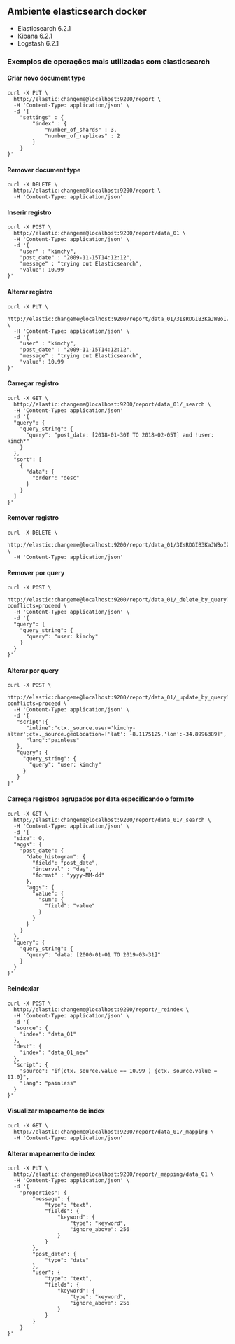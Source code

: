 
## Ambiente elasticsearch docker

*   Elasticsearch 6.2.1
*   Kibana 6.2.1
*   Logstash 6.2.1


### Exemplos de operações mais utilizadas com elasticsearch



#### Criar novo document type

```ssh
curl -X PUT \
  http://elastic:changeme@localhost:9200/report \
  -H 'Content-Type: application/json' \
  -d '{
    "settings" : {
        "index" : {
            "number_of_shards" : 3,
            "number_of_replicas" : 2
        }
    }
}'
```

#### Remover document type
```ssh
curl -X DELETE \
  http://elastic:changeme@localhost:9200/report \
  -H 'Content-Type: application/json'
```

#### Inserir registro
```ssh
curl -X POST \
  http://elastic:changeme@localhost:9200/report/data_01 \
  -H 'Content-Type: application/json' \
  -d '{
    "user" : "kimchy",
    "post_date" : "2009-11-15T14:12:12",
    "message" : "trying out Elasticsearch",
    "value": 10.99
}'
```

#### Alterar registro
```ssh
curl -X PUT \
  http://elastic:changeme@localhost:9200/report/data_01/3IsRDGIB3KaJWBoIZ7ah \
  -H 'Content-Type: application/json' \
  -d '{
    "user" : "kimchy",
    "post_date" : "2009-11-15T14:12:12",
    "message" : "trying out Elasticsearch",
    "value": 10.99
}'
```

#### Carregar registro
```ssh
curl -X GET \
  http://elastic:changeme@localhost:9200/report/data_01/_search \
  -H 'Content-Type: application/json'
  -d '{
  "query": {
    "query_string": {
      "query": "post_date: [2018-01-30T TO 2018-02-05T] and !user: kimch*"
    }
  },
  "sort": [
    {
      "data": {
        "order": "desc"
      }
    }
  ]
}'
```

#### Remover registro
```ssh
curl -X DELETE \
  http://elastic:changeme@localhost:9200/report/data_01/3IsRDGIB3KaJWBoIZ7ah \
  -H 'Content-Type: application/json'
```

#### Remover por query
```ssh
curl -X POST \
  http://elastic:changeme@localhost:9200/report/data_01/_delete_by_query?conflicts=proceed \
  -H 'Content-Type: application/json' \
  -d '{
  "query": {
    "query_string": {
      "query": "user: kimchy"
    }
  }
}'
```

#### Alterar por query
```ssh
curl -X POST \
  http://elastic:changeme@localhost:9200/report/data_01/_update_by_query?conflicts=proceed \
  -H 'Content-Type: application/json' \
  -d '{
   "script":{
      "inline":"ctx._source.user='kimchy-alter';ctx._source.geoLocation=['lat': -8.1175125,'lon':-34.8996389]",
      "lang":"painless"
   },
   "query": {
     "query_string": {
       "query": "user: kimchy"
     }
   }
}'
```

#### Carrega registros agrupados por data especificando o formato
```ssh
curl -X GET \
  http://elastic:changeme@localhost:9200/report/data_01/_search \
  -H 'Content-Type: application/json' \
  -d '{
  "size": 0, 
  "aggs": {
    "post_date": {
      "date_histogram": {
        "field": "post_date",
        "interval" : "day",
        "format" : "yyyy-MM-dd"
      }, 
      "aggs": {
        "value": {
          "sum": {
            "field": "value"
          }
        }
      }
    }
  }, 
  "query": {
    "query_string": {
      "query": "data: [2000-01-01 TO 2019-03-31]"
    }
  }
}'
```

#### Reindexiar
```ssh
curl -X POST \
  http://elastic:changeme@localhost:9200/report/_reindex \
  -H 'Content-Type: application/json' \
  -d '{
  "source": {
    "index": "data_01"
  },
  "dest": {
    "index": "data_01_new"
  },
  "script": {
    "source": "if(ctx._source.value == 10.99 ) {ctx._source.value = 11.0}",
    "lang": "painless"
  }
}'
```

#### Visualizar mapeamento de index
```ssh
curl -X GET \
  http://elastic:changeme@localhost:9200/report/data_01/_mapping \
  -H 'Content-Type: application/json'
```

#### Alterar mapeamento de index
```ssh
curl -X PUT \
  http://elastic:changeme@localhost:9200/report/_mapping/data_01 \
  -H 'Content-Type: application/json' \
  -d '{
    "properties": {
        "message": {
            "type": "text",
            "fields": {
                "keyword": {
                    "type": "keyword",
                    "ignore_above": 256
                }
            }
        },
        "post_date": {
            "type": "date"
        },
        "user": {
            "type": "text",
            "fields": {
                "keyword": {
                    "type": "keyword",
                    "ignore_above": 256
                }
            }
        }
    }
}'
```




